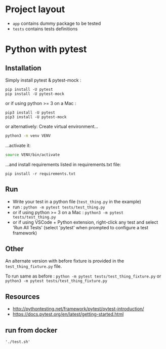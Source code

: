 # Project layout

- `app` contains dummy package to be tested 
- `tests` contains tests definitions 

# Python with pytest


## Installation
Simply install pytest & pytest-mock :
```
pip install -U pytest
pip install -U pytest-mock
```
or if using python >= 3 on a Mac :
```
pip3 install -U pytest
pip3 install -U pytest-mock
```

or alternatively:
Create virtual environment...
```bash
python3 -m venv VENV
```
...activate it:
```bash
source VENV/bin/activate
```
...and install requirements listed in requirements.txt file:
```
pip install -r requirements.txt
```

## Run
 - Write your test in a python file (```test_thing.py``` in the example)
 - run : ```python -m pytest tests/test_thing.py```
 - or if using python >= 3 on a Mac : ```python3 -m pytest tests/test_thing.py```
 - or if using VSCode + Python extension, right-click any test and select 'Run All Tests' (select 'pytest' when prompted to configure a test framework)

## Other
An alternate version with before fixture is provided in the ```test_thing_fixture.py``` file.

To run same as before :
```python -m pytest tests/test_thing_fixture.py``` or ```python3 -m pytest tests/test_thing_fixture.py```

## Resources

 - <http://pythontesting.net/framework/pytest/pytest-introduction/>
 - <https://docs.pytest.org/en/latest/getting-started.html>

## run from docker

 ```
 './test.sh'
 ```
